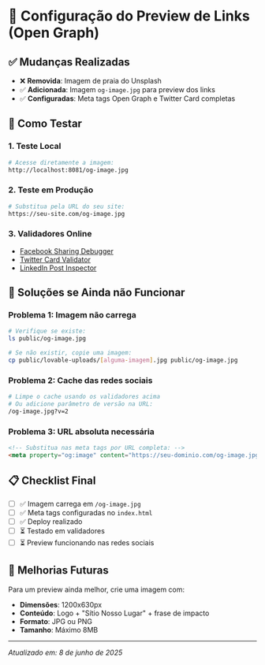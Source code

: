 # 🔗 Configuração do Preview de Links (Open Graph)

## ✅ Mudanças Realizadas

- ❌ **Removida**: Imagem de praia do Unsplash
- ✅ **Adicionada**: Imagem `og-image.jpg` para preview dos links
- ✅ **Configuradas**: Meta tags Open Graph e Twitter Card completas

## 🧪 Como Testar

### 1. **Teste Local**
```bash
# Acesse diretamente a imagem:
http://localhost:8081/og-image.jpg
```

### 2. **Teste em Produção**
```bash
# Substitua pela URL do seu site:
https://seu-site.com/og-image.jpg
```

### 3. **Validadores Online**
- [Facebook Sharing Debugger](https://developers.facebook.com/tools/debug/)
- [Twitter Card Validator](https://cards-dev.twitter.com/validator)
- [LinkedIn Post Inspector](https://www.linkedin.com/post-inspector/)

## 🔧 Soluções se Ainda não Funcionar

### Problema 1: Imagem não carrega
```bash
# Verifique se existe:
ls public/og-image.jpg

# Se não existir, copie uma imagem:
cp public/lovable-uploads/[alguma-imagem].jpg public/og-image.jpg
```

### Problema 2: Cache das redes sociais
```bash
# Limpe o cache usando os validadores acima
# Ou adicione parâmetro de versão na URL:
/og-image.jpg?v=2
```

### Problema 3: URL absoluta necessária
```html
<!-- Substitua nas meta tags por URL completa: -->
<meta property="og:image" content="https://seu-dominio.com/og-image.jpg" />
```

## 📋 Checklist Final

- [ ] ✅ Imagem carrega em `/og-image.jpg`
- [ ] ✅ Meta tags configuradas no `index.html`
- [ ] ✅ Deploy realizado
- [ ] ⏳ Testado em validadores
- [ ] ⏳ Preview funcionando nas redes sociais

## 🎨 Melhorias Futuras

Para um preview ainda melhor, crie uma imagem com:
- **Dimensões**: 1200x630px
- **Conteúdo**: Logo + "Sítio Nosso Lugar" + frase de impacto
- **Formato**: JPG ou PNG
- **Tamanho**: Máximo 8MB

---
*Atualizado em: 8 de junho de 2025*
